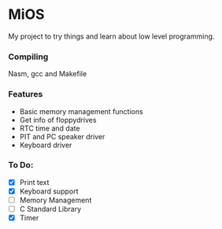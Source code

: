 # MiOS
My project to try things and learn about low level programming.

### Compiling
Nasm, gcc and Makefile

### Features
  - Basic memory management functions
  - Get info of floppydrives
  - RTC time and date
  - PIT and PC speaker driver
  - Keyboard driver
  
### To Do:
 - [x] Print text
 - [x] Keyboard support
 - [ ] Memory Management
 - [ ] C Standard Library
 - [x] Timer
